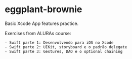 # eggplant-brownie

Basic Xcode App features practice.

Exercises from ALURAs course: 

    - Swift parte 1: Desenvolvendo para iOS no Xcode 
    - Swift parte 2: UIKit, storyboard e o padrão delegate
    - Swift parte 3: Gestures, DAO e o optional chaining
